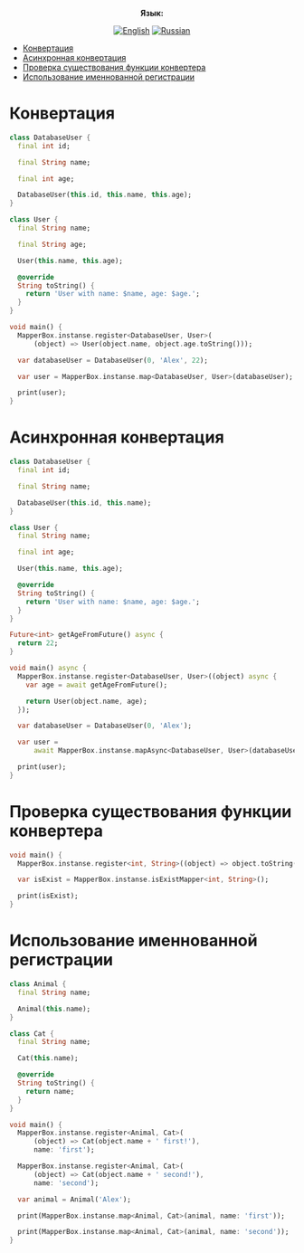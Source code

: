 <div align="center">

**Язык:**
  
[![English](https://img.shields.io/badge/Language-English-blue?style=?style=flat-square)](https://github.com/GlebBatykov/mapper_box/tree/main/example/README.md)
[![Russian](https://img.shields.io/badge/Language-Russian-blue?style=?style=flat-square)](https://github.com/GlebBatykov/mapper_box/tree/main/example/README.ru.md)
  
</div>

- [Конвертация](#конвертация)
- [Асинхронная конвертация](#асинхронная-конвертация)
- [Проверка существования функции конвертера](#проверка-существования-функции-конвертера)
- [Использование именнованной регистрации](#использование-именнованной-регистрации)

# Конвертация

```dart
class DatabaseUser {
  final int id;

  final String name;

  final int age;

  DatabaseUser(this.id, this.name, this.age);
}

class User {
  final String name;

  final String age;

  User(this.name, this.age);

  @override
  String toString() {
    return 'User with name: $name, age: $age.';
  }
}

void main() {
  MapperBox.instanse.register<DatabaseUser, User>(
      (object) => User(object.name, object.age.toString()));

  var databaseUser = DatabaseUser(0, 'Alex', 22);

  var user = MapperBox.instanse.map<DatabaseUser, User>(databaseUser);

  print(user);
}
```

# Асинхронная конвертация

```dart
class DatabaseUser {
  final int id;

  final String name;

  DatabaseUser(this.id, this.name);
}

class User {
  final String name;

  final int age;

  User(this.name, this.age);

  @override
  String toString() {
    return 'User with name: $name, age: $age.';
  }
}

Future<int> getAgeFromFuture() async {
  return 22;
}

void main() async {
  MapperBox.instanse.register<DatabaseUser, User>((object) async {
    var age = await getAgeFromFuture();

    return User(object.name, age);
  });

  var databaseUser = DatabaseUser(0, 'Alex');

  var user =
      await MapperBox.instanse.mapAsync<DatabaseUser, User>(databaseUser);

  print(user);
}
```

# Проверка существования функции конвертера

```dart
void main() {
  MapperBox.instanse.register<int, String>((object) => object.toString());

  var isExist = MapperBox.instanse.isExistMapper<int, String>();

  print(isExist);
}
```

# Использование именнованной регистрации

```dart
class Animal {
  final String name;

  Animal(this.name);
}

class Cat {
  final String name;

  Cat(this.name);

  @override
  String toString() {
    return name;
  }
}

void main() {
  MapperBox.instanse.register<Animal, Cat>(
      (object) => Cat(object.name + ' first!'),
      name: 'first');

  MapperBox.instanse.register<Animal, Cat>(
      (object) => Cat(object.name + ' second!'),
      name: 'second');

  var animal = Animal('Alex');

  print(MapperBox.instanse.map<Animal, Cat>(animal, name: 'first'));

  print(MapperBox.instanse.map<Animal, Cat>(animal, name: 'second'));
}
```
